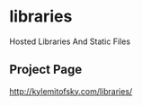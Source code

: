 libraries
=========

Hosted Libraries And Static Files

## Project Page

http://kylemitofsky.com/libraries/

